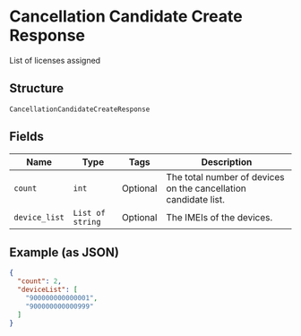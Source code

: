 
# Cancellation Candidate Create Response

List of licenses assigned

## Structure

`CancellationCandidateCreateResponse`

## Fields

| Name | Type | Tags | Description |
|  --- | --- | --- | --- |
| `count` | `int` | Optional | The total number of devices on the cancellation candidate list. |
| `device_list` | `List of string` | Optional | The IMEIs of the devices. |

## Example (as JSON)

```json
{
  "count": 2,
  "deviceList": [
    "900000000000001",
    "900000000000999"
  ]
}
```

